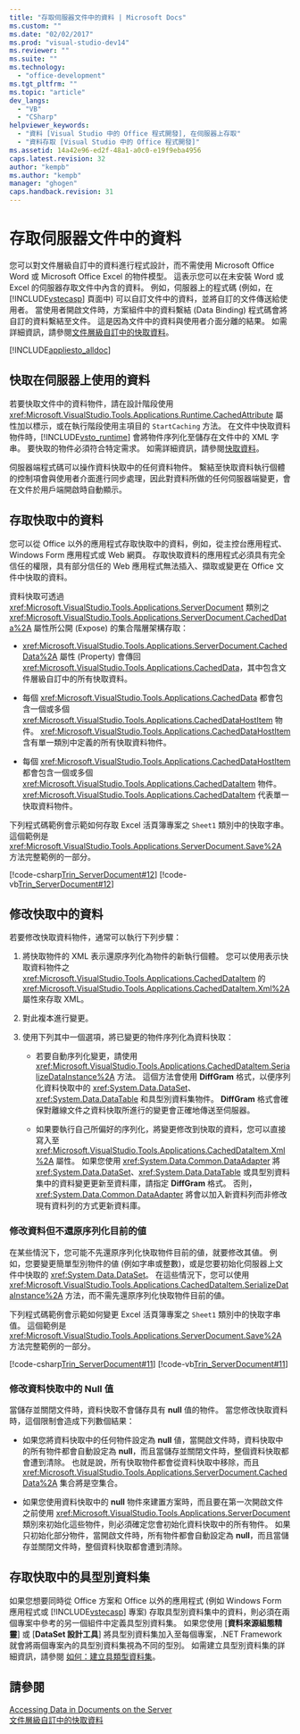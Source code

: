 ```yaml
---
title: "存取伺服器文件中的資料 | Microsoft Docs"
ms.custom: ""
ms.date: "02/02/2017"
ms.prod: "visual-studio-dev14"
ms.reviewer: ""
ms.suite: ""
ms.technology: 
  - "office-development"
ms.tgt_pltfrm: ""
ms.topic: "article"
dev_langs: 
  - "VB"
  - "CSharp"
helpviewer_keywords: 
  - "資料 [Visual Studio 中的 Office 程式開發], 在伺服器上存取"
  - "資料存取 [Visual Studio 中的 Office 程式開發]"
ms.assetid: 14a42e96-ed2f-48a1-a0c0-e19f9eba4956
caps.latest.revision: 32
author: "kempb"
ms.author: "kempb"
manager: "ghogen"
caps.handback.revision: 31
---
```

# 存取伺服器文件中的資料
  您可以對文件層級自訂中的資料進行程式設計，而不需使用 Microsoft Office Word 或 Microsoft Office Excel 的物件模型。  這表示您可以在未安裝 Word 或 Excel 的伺服器存取文件中內含的資料。  例如，伺服器上的程式碼 \(例如，在 [!INCLUDE[vstecasp](../sharepoint/includes/vstecasp-md.md)] 頁面中\) 可以自訂文件中的資料，並將自訂的文件傳送給使用者。  當使用者開啟文件時，方案組件中的資料繫結 \(Data Binding\) 程式碼會將自訂的資料繫結至文件。  這是因為文件中的資料與使用者介面分離的結果。  如需詳細資訊，請參閱[文件層級自訂中的快取資料](../vsto/cached-data-in-document-level-customizations.md)。  
  
 [!INCLUDE[appliesto_alldoc](../vsto/includes/appliesto-alldoc-md.md)]  
  
## 快取在伺服器上使用的資料  
 若要快取文件中的資料物件，請在設計階段使用 <xref:Microsoft.VisualStudio.Tools.Applications.Runtime.CachedAttribute> 屬性加以標示，或在執行階段使用主項目的 `StartCaching` 方法。  在文件中快取資料物件時，[!INCLUDE[vsto_runtime](../vsto/includes/vsto-runtime-md.md)] 會將物件序列化至儲存在文件中的 XML 字串。  要快取的物件必須符合特定需求。  如需詳細資訊，請參閱[快取資料](../vsto/caching-data.md)。  
  
 伺服器端程式碼可以操作資料快取中的任何資料物件。  繫結至快取資料執行個體的控制項會與使用者介面進行同步處理，因此對資料所做的任何伺服器端變更，會在文件於用戶端開啟時自動顯示。  
  
## 存取快取中的資料  
 您可以從 Office 以外的應用程式存取快取中的資料，例如，從主控台應用程式、Windows Form 應用程式或 Web 網頁。  存取快取資料的應用程式必須具有完全信任的權限，具有部分信任的 Web 應用程式無法插入、擷取或變更在 Office 文件中快取的資料。  
  
 資料快取可透過 <xref:Microsoft.VisualStudio.Tools.Applications.ServerDocument> 類別之 <xref:Microsoft.VisualStudio.Tools.Applications.ServerDocument.CachedData%2A> 屬性所公開 \(Expose\) 的集合階層架構存取：  
  
-   <xref:Microsoft.VisualStudio.Tools.Applications.ServerDocument.CachedData%2A> 屬性 \(Property\) 會傳回 <xref:Microsoft.VisualStudio.Tools.Applications.CachedData>，其中包含文件層級自訂中的所有快取資料。  
  
-   每個 <xref:Microsoft.VisualStudio.Tools.Applications.CachedData> 都會包含一個或多個 <xref:Microsoft.VisualStudio.Tools.Applications.CachedDataHostItem> 物件。  <xref:Microsoft.VisualStudio.Tools.Applications.CachedDataHostItem> 含有單一類別中定義的所有快取資料物件。  
  
-   每個 <xref:Microsoft.VisualStudio.Tools.Applications.CachedDataHostItem> 都會包含一個或多個 <xref:Microsoft.VisualStudio.Tools.Applications.CachedDataItem> 物件。  <xref:Microsoft.VisualStudio.Tools.Applications.CachedDataItem> 代表單一快取資料物件。  
  
 下列程式碼範例會示範如何存取 Excel 活頁簿專案之 `Sheet1` 類別中的快取字串。  這個範例是 <xref:Microsoft.VisualStudio.Tools.Applications.ServerDocument.Save%2A> 方法完整範例的一部分。  
  
 [!code-csharp[Trin_ServerDocument#12](../snippets/csharp/VS_Snippets_OfficeSP/Trin_ServerDocument/CS/Form1.cs#12)]
 [!code-vb[Trin_ServerDocument#12](../snippets/visualbasic/VS_Snippets_OfficeSP/Trin_ServerDocument/VB/Form1.vb#12)]  
  
## 修改快取中的資料  
 若要修改快取資料物件，通常可以執行下列步驟：  
  
1.  將快取物件的 XML 表示還原序列化為物件的新執行個體。  您可以使用表示快取資料物件之 <xref:Microsoft.VisualStudio.Tools.Applications.CachedDataItem> 的 <xref:Microsoft.VisualStudio.Tools.Applications.CachedDataItem.Xml%2A> 屬性來存取 XML。  
  
2.  對此複本進行變更。  
  
3.  使用下列其中一個選項，將已變更的物件序列化為資料快取：  
  
    -   若要自動序列化變更，請使用 <xref:Microsoft.VisualStudio.Tools.Applications.CachedDataItem.SerializeDataInstance%2A> 方法。  這個方法會使用 **DiffGram** 格式，以便序列化資料快取中的 <xref:System.Data.DataSet>、<xref:System.Data.DataTable> 和具型別資料集物件。  **DiffGram** 格式會確保對離線文件之資料快取所進行的變更會正確地傳送至伺服器。  
  
    -   如果要執行自己所偏好的序列化，將變更修改到快取的資料，您可以直接寫入至 <xref:Microsoft.VisualStudio.Tools.Applications.CachedDataItem.Xml%2A> 屬性。  如果您使用 <xref:System.Data.Common.DataAdapter> 將 <xref:System.Data.DataSet>、<xref:System.Data.DataTable> 或具型別資料集中的資料變更更新至資料庫，請指定 **DiffGram** 格式。  否則，<xref:System.Data.Common.DataAdapter> 將會以加入新資料列而非修改現有資料列的方式更新資料庫。  
  
### 修改資料但不還原序列化目前的値  
 在某些情況下，您可能不先還原序列化快取物件目前的値，就要修改其値。  例如，您要變更簡單型別物件的値 \(例如字串或整數\)，或是您要初始化伺服器上文件中快取的 <xref:System.Data.DataSet>。  在這些情況下，您可以使用 <xref:Microsoft.VisualStudio.Tools.Applications.CachedDataItem.SerializeDataInstance%2A> 方法，而不需先還原序列化快取物件目前的値。  
  
 下列程式碼範例會示範如何變更 Excel 活頁簿專案之 `Sheet1` 類別中的快取字串值。  這個範例是 <xref:Microsoft.VisualStudio.Tools.Applications.ServerDocument.Save%2A> 方法完整範例的一部分。  
  
 [!code-csharp[Trin_ServerDocument#11](../snippets/csharp/VS_Snippets_OfficeSP/Trin_ServerDocument/CS/Form1.cs#11)]
 [!code-vb[Trin_ServerDocument#11](../snippets/visualbasic/VS_Snippets_OfficeSP/Trin_ServerDocument/VB/Form1.vb#11)]  
  
### 修改資料快取中的 Null 值  
 當儲存並關閉文件時，資料快取不會儲存具有 **null** 值的物件。  當您修改快取資料時，這個限制會造成下列數個結果：  
  
-   如果您將資料快取中的任何物件設定為 **null** 値，當開啟文件時，資料快取中的所有物件都會自動設定為 **null**，而且當儲存並關閉文件時，整個資料快取都會遭到清除。  也就是說，所有快取物件都會從資料快取中移除，而且 <xref:Microsoft.VisualStudio.Tools.Applications.ServerDocument.CachedData%2A> 集合將是空集合。  
  
-   如果您使用資料快取中的 **null** 物件來建置方案時，而且要在第一次開啟文件之前使用 <xref:Microsoft.VisualStudio.Tools.Applications.ServerDocument> 類別來初始化這些物件，則必須確定您會初始化資料快取中的所有物件。  如果只初始化部分物件，當開啟文件時，所有物件都會自動設定為 **null**，而且當儲存並關閉文件時，整個資料快取都會遭到清除。  
  
## 存取快取中的具型別資料集  
 如果您想要同時從 Office 方案和 Office 以外的應用程式 \(例如 Windows Form 應用程式或 [!INCLUDE[vstecasp](../sharepoint/includes/vstecasp-md.md)] 專案\) 存取具型別資料集中的資料，則必須在兩個專案中參考的另一個組件中定義具型別資料集。  如果您使用 \[**資料來源組態精靈**\] 或 \[**DataSet 設計工具**\] 將具型別資料集加入至每個專案，.NET Framework 就會將兩個專案內的具型別資料集視為不同的型別。  如需建立具型別資料集的詳細資訊，請參閱 [如何：建立具類型資料集](../Topic/Creating%20and%20configuring%20datasets%20in%20Visual%20Studio.md)。  
  
## 請參閱  
 [Accessing Data in Documents on the Server](../vsto/accessing-data-in-documents-on-the-server.md)   
 [文件層級自訂中的快取資料](../vsto/cached-data-in-document-level-customizations.md)  
  
  